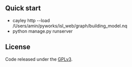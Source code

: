 ## Quick start

- cayley http --load /Users/amin/pyworks/isl_web/graph/building_model.nq
- python manage.py runserver

## License

Code released under the [GPLv3](https://github.com/anjomshoaa/isl_web/blob/master/LICENSE).
